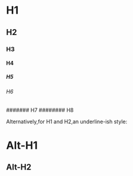 # H1
## H2
### H3
#### H4
##### H5
###### H6
####### H7
######## H8

Alternatively,for H1 and H2,an underline-ish style:

Alt-H1
=======

Alt-H2
-------
